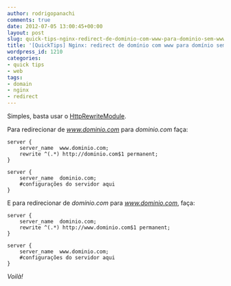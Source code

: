 ```yaml
---
author: rodrigopanachi
comments: true
date: 2012-07-05 13:00:45+00:00
layout: post
slug: quick-tips-nginx-redirect-de-dominio-com-www-para-dominio-sem-www-e-vice-versa
title: '[QuickTips] Nginx: redirect de domínio com www para domínio sem www e vice-versa'
wordpress_id: 1210
categories:
- quick tips
- web
tags:
- domain
- nginx
- redirect
---
```


Simples, basta usar o [HttpRewriteModule](http://wiki.nginx.org/HttpRewriteModule).

Para redirecionar de _www.dominio.com_ para _dominio.com_ faça:

    
    server {
        server_name  www.dominio.com;
        rewrite ^(.*) http://dominio.com$1 permanent;
    }
    
    server {
        server_name  dominio.com;
        #configurações do servidor aqui
    }


E para redirecionar de _domínio.com_ para _www.dominio.com_, faça:

    
    server {
        server_name  dominio.com;
        rewrite ^(.*) http://www.dominio.com$1 permanent;
    }
    
    server {
        server_name  www.dominio.com;
        #configurações do servidor aqui
    }


_Voilà!_
